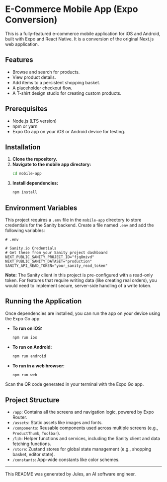 # E-Commerce Mobile App (Expo Conversion)

This is a fully-featured e-commerce mobile application for iOS and Android, built with Expo and React Native. It is a conversion of the original Next.js web application.

## Features

- Browse and search for products.
- View product details.
- Add items to a persistent shopping basket.
- A placeholder checkout flow.
- A T-shirt design studio for creating custom products.

## Prerequisites

- Node.js (LTS version)
- npm or yarn
- Expo Go app on your iOS or Android device for testing.

## Installation

1.  **Clone the repository.**
2.  **Navigate to the mobile app directory:**
    ```bash
    cd mobile-app
    ```
3.  **Install dependencies:**
    ```bash
    npm install
    ```

## Environment Variables

This project requires a `.env` file in the `mobile-app` directory to store credentials for the Sanity backend. Create a file named `.env` and add the following variables:

```
# .env

# Sanity.io Credentials
# Get these from your Sanity project dashboard
NEXT_PUBLIC_SANITY_PROJECT_ID="fjq8mivd"
NEXT_PUBLIC_SANITY_DATASET="production"
SANITY_API_READ_TOKEN="your_sanity_read_token"

```
**Note:** The Sanity client in this project is pre-configured with a read-only token. For features that require writing data (like creating real orders), you would need to implement secure, server-side handling of a write token.

## Running the Application

Once dependencies are installed, you can run the app on your device using the Expo Go app:

-   **To run on iOS:**
    ```bash
    npm run ios
    ```
-   **To run on Android:**
    ```bash
    npm run android
    ```
-   **To run in a web browser:**
    ```bash
    npm run web
    ```

Scan the QR code generated in your terminal with the Expo Go app.

## Project Structure

-   `/app`: Contains all the screens and navigation logic, powered by Expo Router.
-   `/assets`: Static assets like images and fonts.
-   `/components`: Reusable components used across multiple screens (e.g., `ProductThumb`, `Toolbar`).
-   `/lib`: Helper functions and services, including the Sanity client and data fetching functions.
-   `/store`: Zustand stores for global state management (e.g., shopping basket, editor state).
-   `/constants`: App-wide constants like color schemes.

---
This README was generated by Jules, an AI software engineer.
